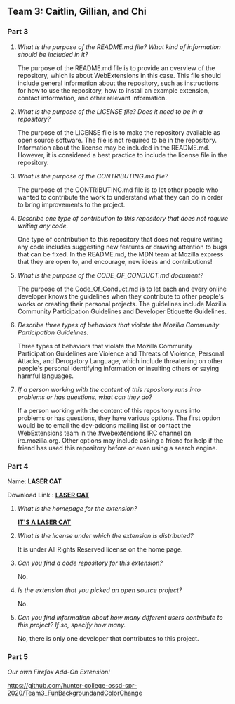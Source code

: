 ## Team 3: Caitlin, Gillian, and Chi

### Part 3

1. *What is the purpose of the README.md file? What kind of information should be included in it?*

    The purpose of the README.md file is to provide an overview of the repository, which is about WebExtensions in this case. This file should include general information about the repository, such as instructions for how to use the repository, how to install an example extension, contact information, and other relevant information.

2. *What is the purpose of the LICENSE file? Does it need to be in a repository?*

    The purpose of the LICENSE file is to make the repository available as open source software. The file is not required to be in the repository. Information about the license may be included in the README.md. However, it is considered a best practice to include the license file in the repository.

3. *What is the purpose of the CONTRIBUTING.md file?*

    The purpose of the CONTRIBUTING.md file is to let other people who wanted to contribute the work to understand what they can do in order to bring improvements to the project.

4. *Describe one type of contribution to this repository that does not require writing any code.*

    One type of contribution to this repository that does not require writing any code includes suggesting new features or drawing attention to bugs that can be fixed. In the README.md, the MDN team at Mozilla express that they are open to, and encourage, new ideas and contributions!

5. *What is the purpose of the CODE_OF_CONDUCT.md document?*

    The purpose of the Code\_Of\_Conduct.md is to let each and every online developer knows the guidelines when they contribute to other people's works or creating their personal projects. The guidelines include Mozilla Community Participation Guidelines and Developer Etiquette Guidelines.

6. *Describe three types of behaviors that violate the Mozilla Community Participation Guidelines.*

    Three types of behaviors that violate the Mozilla Community Participation Guidelines are Violence and Threats of Violence, Personal Attacks, and Derogatory Language, which include threatening on other people's personal identifying information or insulting others or  saying harmful languages.

7. *If a person working with the content of this repository runs into problems or has questions, what can they do?*

    If a person working with the content of this repository runs into problems or has questions, they have various options. The first option would be to email the dev-addons mailing list or contact the WebExtensions team in the #webextensions IRC channel on irc.mozilla.org. Other options may include asking a friend for help if the friend has used this repository before or even using a search engine.


### Part 4

Name: __LASER CAT__

Download Link : __[LASER CAT](https://addons.mozilla.org/en-US/firefox/addon/the-laser-cat/?src=search)__  

1. *What is the homepage for the extension?*
   
   __[IT'S A LASER CAT](https://www.benpurdy.com/laser-cat)__

2. *What is the license under which the extension is distributed?*

    It is under All Rights Reserved license on the home page.

3. *Can you find a code repository for this extension?*

    No.

4. *Is the extension that you picked an open source project?*

    No.

5. *Can you find information about how many different users contribute to this project? If so, specify how many.*

    No, there is only one developer that contributes to this project.

### Part 5

   *Our own Firefox Add-On Extension!*
   
   https://github.com/hunter-college-ossd-spr-2020/Team3_FunBackgroundandColorChange
